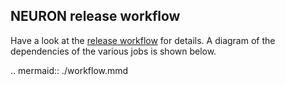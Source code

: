 ## NEURON release workflow

Have a look at the [release workflow](https://github.com/neuronsimulator/nrn/tree/master/.github/workflows/release.yml) for details.
A diagram of the dependencies of the various jobs is shown below.

.. mermaid:: ./workflow.mmd
